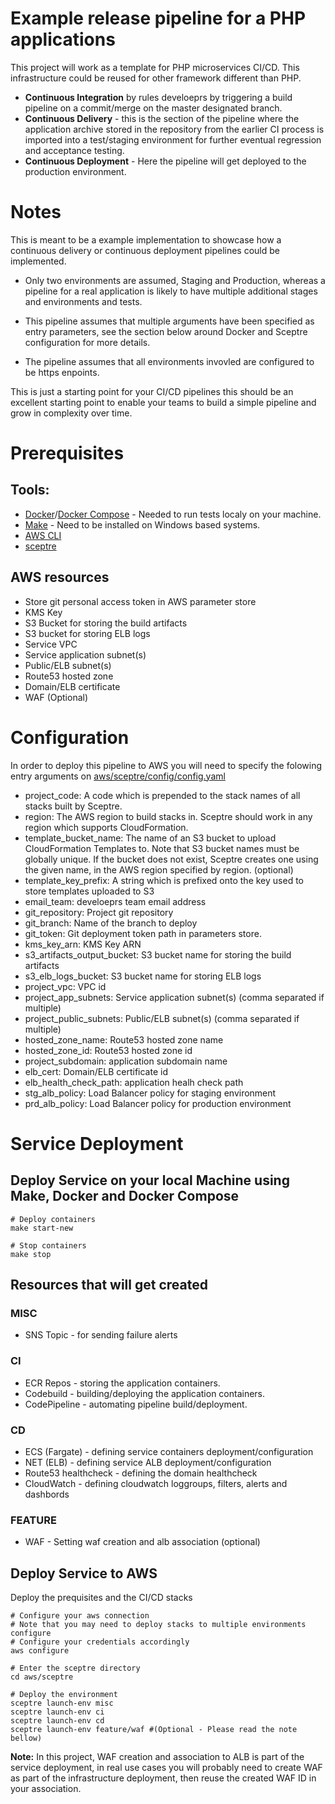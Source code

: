 # Example release pipeline for a PHP applications

This project will work as a template for PHP microservices CI/CD.
This infrastructure could be reused for other framework different than PHP.

- **Continuous Integration** by rules develoeprs by triggering a build pipeline on a commit/merge on the master designated branch.
- **Continuous Delivery** - this is the section of the pipeline where the application archive stored in the repository from the earlier CI process is imported into a test/staging environment for further eventual regression and acceptance testing.
- **Continuous Deployment** - Here the pipeline will get deployed to the production environment.

# Notes

This is meant to be a example implementation to showcase how a continuous delivery or continuous deployment pipelines could be implemented.

- Only two environments are assumed, Staging and Production, whereas a pipeline for a real application is likely to have multiple additional stages and environments and tests. 

- This pipeline assumes that multiple arguments have been specified as entry parameters, see the section below around Docker and Sceptre configuration for more details.

- The pipeline assumes that all environments invovled are configured to be https enpoints.

This is just a starting point for your CI/CD pipelines this should be an excellent starting point to enable your teams to build a simple pipeline and grow in complexity over time.

# Prerequisites

## Tools:
- [Docker](https://docs.docker.com/)/[Docker Compose](https://docs.docker.com/compose/) - Needed to run tests localy on your machine.
- [Make](https://www.gnu.org/software/make/) - Need to be installed on Windows based systems.
- [AWS CLI](http://docs.aws.amazon.com/cli/latest/userguide/installing.html)
- [sceptre](https://sceptre.cloudreach.com/latest/)

## AWS resources

- Store git personal access token in AWS parameter store
- KMS Key
- S3 Bucket for storing the build artifacts
- S3 bucket for storing ELB logs
- Service VPC
- Service application subnet(s)
- Public/ELB subnet(s)
- Route53 hosted zone
- Domain/ELB certificate
- WAF (Optional)

# Configuration

In order to deploy this pipeline to AWS you will need to specify the folowing entry arguments on [aws/sceptre/config/config.yaml](aws/sceptre/config/config.yaml.sample)

- project_code: A code which is prepended to the stack names of all stacks built by Sceptre.
- region: The AWS region to build stacks in. Sceptre should work in any region which supports CloudFormation.
- template_bucket_name: The name of an S3 bucket to upload CloudFormation Templates to. Note that S3 bucket names must be globally unique. If the bucket does not exist, Sceptre creates one using the given name, in the AWS region specified by region. (optional)
- template_key_prefix: A string which is prefixed onto the key used to store templates uploaded to S3
- email_team: develoeprs team email address
- git_repository: Project git repository
- git_branch: Name of the branch  to deploy
- git_token: Git deployment token path in parameters store.
- kms_key_arn: KMS Key ARN
- s3_artifacts_output_bucket: S3 bucket name for storing the build artifacts
- s3_elb_logs_bucket: S3 bucket name for storing ELB logs
- project_vpc: VPC id
- project_app_subnets: Service application subnet(s) (comma separated if multiple)
- project_public_subnets: Public/ELB subnet(s) (comma separated if multiple)
- hosted_zone_name: Route53 hosted zone name
- hosted_zone_id: Route53 hosted zone id
- project_subdomain: application subdomain name
- elb_cert: Domain/ELB certificate id
- elb_health_check_path: application healh check path
- stg_alb_policy: Load Balancer policy for staging environment
- prd_alb_policy: Load Balancer policy for production environment

# Service Deployment

## Deploy Service on your local Machine using Make, Docker and Docker Compose
```
# Deploy containers
make start-new

# Stop containers
make stop
```

## Resources that will get created

### MISC
- SNS Topic - for sending failure alerts

### CI
- ECR Repos - storing the application containers.
- Codebuild - building/deploying the application containers.
- CodePipeline - automating pipeline build/deployment.

### CD
- ECS (Fargate) - defining service containers deployment/configuration
- NET (ELB) - defining service ALB deployment/configuration
- Route53 healthcheck - defining the domain healthcheck
- CloudWatch - defining cloudwatch loggroups, filters, alerts and dashbords 

### FEATURE
- WAF - Setting waf creation and alb association (optional)

## Deploy Service to AWS

Deploy the prequisites and the CI/CD  stacks

```
# Configure your aws connection
# Note that you may need to deploy stacks to multiple environments configure
# Configure your credentials accordingly
aws configure

# Enter the sceptre directory
cd aws/sceptre

# Deploy the environment
sceptre launch-env misc
sceptre launch-env ci
sceptre launch-env cd
sceptre launch-env feature/waf #(Optional - Please read the note bellow)
```

**Note:** In this project, WAF creation and association to ALB is part of the service deployment, in real use cases you will probably need to create WAF as part of the infrastructure deployment, then reuse the created WAF ID in your association.